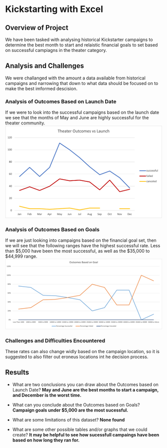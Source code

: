 # Kickstarting with Excel
## Overview of Project

We have been tasked with analysing historical Kickstarter campaigns to determine the best month to start and relaistic financial goals to set based on successful campiagns in the theater category.

## Analysis and Challenges

We were challanged with the amount a data available from historical campaigns and narrowing that down to what data should be focused on to make the best imformed descision.

### Analysis of Outcomes Based on Launch Date

If we were to look into the successful campaigns based on the launch date we see that the months of May and June are highly successful for the theater community.
<img src="/resources/Theater_Outcomes_vs_Launch.png">

### Analysis of Outcomes Based on Goals

If we are just looking into campaigns based on the financial goal set, then we will see that the following ranges have the highest successful rate. Less than $5,000 have been the most successful, as well as the $35,000 to $44,999 range.
<img src="/resources/Outcomes_vs_Goals.png">

### Challenges and Difficulties Encountered
These rates can also change widly based on the campaign location, so it is suggested to also filter out eroneus locations int he decision process. 

## Results

- What are two conclusions you can draw about the Outcomes based on Launch Date? 
<b>May and June are the best months to start a campaign, and December is the worst time.</b>

- What can you conclude about the Outcomes based on Goals?
<b>Campaign goals under $5,000 are the most sucessful. </b>

- What are some limitations of this dataset?
<b>None found</b>

- What are some other possible tables and/or graphs that we could create?
<b> It may be helpful to see how sucessfull campaings have been based on how long they ran for.</b>
